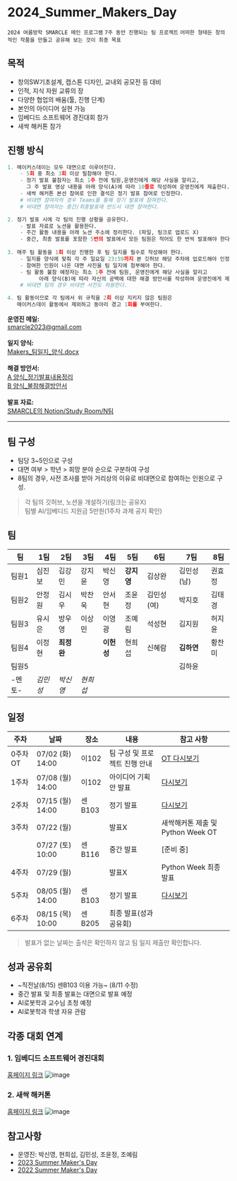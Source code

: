 # 2024_Summer_Makers_Day

`2024 여름방학 SMARCLE 메인 프로그램`
`7주 동안 진행되는 팀 프로젝트`
`어떠한 형태든 창의적인 작품을 만들고 공유해 보는 것이 최종 목표`

## 목적

- 창의SW기초설계, 캡스톤 디자인, 교내외 공모전 등 대비
- 인적, 지식 자원 교류의 장
- 다양한 협업의 배움(툴, 진행 단계)
- 본인의 아이디어 실현 가능
- 임베디드 소프트웨어 경진대회 참가
- 새싹 해커톤 참가

## 진행 방식

```python
1. 메이커스데이는 모두 대면으로 이루어진다.
	- 5회 중 최소 3회 이상 필참해야 한다.
	- 정기 발표 불참자는 최소 1주 전에 팀원,운영진에게 해당 사실을 알리고,
	  그 주 발표 영상 내용을 아래 양식(A)에 따라 10줄로 작성하여 운영진에게 제출한다.
	- 새싹 해커톤 본선 참여로 인한 결석은 정기 발표 참여로 인정한다.
	# 비대면 참여자의 경우 Teams를 통해 정기 발표에 참여한다.
	# 비대면 참여자는 중간/최종발표에 반드시 대면 참여한다.

2. 정기 발표 시에 각 팀의 진행 상황을 공유한다.
	- 발표 자료로 노션을 활용한다.
	- 주간 활동 내용을 아래 노션 주소에 정리한다. (파일, 링크로 업로드 X)
	- 중간, 최종 발표를 포함한 5번의 발표에서 모든 팀원은 적어도 한 번씩 발표해야 한다.
	
3. 매주 팀 활동을 1회 이상 진행한 후 팀 일지를 필수로 작성해야 한다.
	- 일지를 양식에 맞춰 각 주 일요일 23:59까지 본 깃허브 해당 주차에 업로드해야 인정된다.
	- 참여한 인원이 나온 대면 사진을 팀 일지에 첨부해야 한다.
	- 팀 활동 불참 예정자는 최소 1주 전에 팀원, 운영진에게 해당 사실을 알리고
          아래 양식(B)에 따라 자신의 공백에 대한 해결 방안서를 작성하여 운영진에게 제출한다.
	# 비대면 팀의 경우 비대면 사진도 허용한다.

4. 팀 활동이므로 각 팀에서 위 규칙을 2회 이상 지키지 않은 팀원은
   메이커스데이 활동에서 제외하고 동아리 경고 1회를 부여한다.
```
__운영진 메일:__ \
smarcle2023@gmail.com <br/><br/>
__일지 양식:__\
[Makers_팀일지_양식.docx](https://github.com/sejongsmarcle/2024_Summer_Makers_Day/blob/main/Makers_%ED%8C%80%EC%9D%BC%EC%A7%80_N%EC%A3%BC%EC%B0%A8_N%EC%A1%B0.docx)
<br/><br/>
__해결 방안서:__\
[A 양식_정기발표내용정리](https://github.com/sejongsmarcle/2024_Summer_Makers_Day/blob/main/Makers_%EC%A0%95%EA%B8%B0%EB%B0%9C%ED%91%9C%EA%B2%B0%EC%84%9D%EC%82%AC%EC%9C%A0%EC%84%9C_%EA%B9%80%EB%A7%88%ED%81%B4.docx)\
[B 양식_불참해결방안서](https://github.com/sejongsmarcle/2024_Summer_Makers_Day/blob/main/Makers_%EB%B6%88%EC%B0%B8%ED%95%B4%EA%B2%B0%EB%B0%A9%EC%95%88%EC%84%9C_%EA%B9%80%EB%A7%88%ED%81%B4.docx)
<br/><br/>
__발표 자료:__\
[SMARCLE의 Notion/Study Room/N팀](https://www.notion.so/smarcle/Study-Room-fa75995276784bc2bcd871b9c949c6ab?pvs=4#292761685171428eaf08498f0cc31c72)

---

## 팀 구성

- 팀당 3~5인으로 구성
- 대면 여부 > 학년 > 희망 분야 순으로 구분하여 구성
- 8팀의 경우, 사전 조사를 받아 거리상의 이유로 비대면으로 참여하는 인원으로 구성.
> 각 팀의 깃허브, 노션을 개설하기(링크는 공유X) <br/>
> 팀별 AI/임베디드 지원금 5만원(1주차 과제 공지 확인)

## 팀

| 팀 | 1팀 | 2팀 | 3팀 | 4팀 | 5팀 | 6팀 | 7팀 | 8팀 |
| --- | --- | --- | --- | --- | --- | --- | --- | --- |
| 팀원1 | 심진보 | 김강민 | 강지윤 | 박신영 | **강지영** | 김상완 | 김민성(남) | 권효정 |  
| 팀원2 | 안정원 | 김시우 | 박찬욱 | 안서현 | 조윤정 | 김민성(여) | 박지호 | 김태경 |  
| 팀원3 | 유시은 | 방우영 | 이상민 | 이영광 | 조예림 | 석성현 | 김지원 | 허지윤 |  
| 팀원4 | 이정현 | **최정완** |        | **이헌성** | 현희섭 | 신혜람 | **김하연** | 황찬미 |
| 팀원5 |  |  |  |  |  |  | 김하윤 |  |
| -멘토- | *김민성* | *박신영* | *현희섭* |  |  |  |  |  | 

## 일정

| 주차 | 날짜 | 장소 | 내용 | 참고 사항 |
| --- | --- | --- | --- | --- |
| 0주차 OT | 07/02 (화) 14:00 | 이102 | 팀 구성 및 프로젝트 진행 안내 | [OT 다시보기](https://youtu.be/EImtdZfKpkA) |
| 1주차 | 07/08 (월) 14:00 | 이102 | 아이디어 기획안 발표 | [다시보기](https://youtu.be/-K7FmQqT0IU) |
| 2주차 | 07/15 (월) 14:00 | 센B103 | 정기 발표 | [다시보기](https://youtu.be/Zm5T8ug4BEg) |
| 3주차 | 07/22 (월) |  | 발표X | 새싹해커톤 제출 및 Python Week OT |
|  | 07/27 (토) 10:00 | 센B116 | 중간 발표 | [준비 중] |
| 4주차 | 07/29 (월) |  | 발표X | Python Week 최종 발표 |
| 5주차 | 08/05 (월) 14:00 | 센B103 | 정기 발표 | [다시보기](https://youtu.be/umoCvhM5ao4) |
| 6주차 | 08/15 (목) 10:00 | 센B205 | 최종 발표(성과 공유회) |  |
> 발표가 없는 날짜는 출석은 확인하지 않고 팀 일지 제출만 확인합니다.

## 성과 공유회

- ~직전날(8/15) 센B103 이용 가능~ (8/11 수정)
- 중간 발표 및 최종 발표는 대면으로 발표 예정
- AI로봇학과 교수님 초청 예정
- AI로봇학과 학생 자유 관람

## 각종 대회 연계

### 1. 임베디드 소프트웨어 경진대회

[홈페이지 링크](https://www.eswcontest.or.kr/competition/free.php)
![image](https://github.com/Shinyoung-P/2024_Summer_Makers_Day/assets/128358741/176bc608-ad87-4f1c-8f9d-91cd84c8b9f3)


### 2. 새싹 해커톤

[홈페이지 링크](https://dacon.io/competitions/official/236293/overview/schedule)
![image](https://github.com/Shinyoung-P/2024_Summer_Makers_Day/assets/128358741/cfc9acca-7d55-4522-bd0b-ba30eb5af9a8)



## 참고사항
- 운영진: 박신영, 현희섭, 김민성, 조윤정, 조예림
- [2023 Summer Maker's Day](https://github.com/sejongsmarcle/2023_Summer_Makers_Day)
- [2022 Summer Maker's Day](https://github.com/sejongsmarcle/2022_Summer_Makers_Day)
